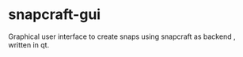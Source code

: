 # snapcraft-gui
Graphical user interface to create snaps using snapcraft as backend , written in qt.
